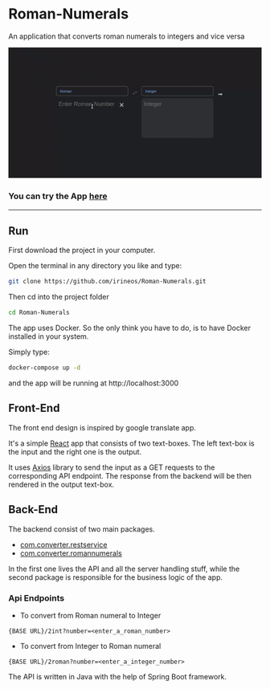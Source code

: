 # Roman-Numerals
An application that converts roman numerals to integers and vice versa

[![App demo](https://github.com/irineos/Roman-Numerals/blob/master/demo.gif "App demo")](https://github.com/irineos/Roman-Numerals/blob/master/demo.gif "App demo")

### You can try the App [here](http://146.190.227.11:3000/)

------------

##  Run
First download the project in your computer. 

Open the terminal in any directory you like and type:

```sh
git clone https://github.com/irineos/Roman-Numerals.git
```

Then cd into the project folder

```sh
cd Roman-Numerals
```
The app uses Docker. So the only think you have to do, is to have Docker installed in your system.

Simply type:

```sh
docker-compose up -d
```
and the app will be running at http://localhost:3000


## Front-End

The front end design is inspired by google translate app.

It's a simple [React](https://reactjs.org/) app that consists of two text-boxes. The left text-box is the input and the right one is the output.

It uses [Axios](https://axios-http.com/docs/intro) library to send the input as a GET requests to the corresponding API endpoint. The response from the backend will be then rendered in the output text-box.

## Back-End

The backend consist of two main packages. 

- [com.converter.restservice]()
- [com.converter.romannumerals]()

In the first one lives the API and all the server handling stuff, while the second package is responsible for the business logic of the app.

### Api Endpoints

- To convert from Roman numeral to Integer 
```
{BASE URL}/2int?number=<enter_a_roman_number>
```

- To convert from Integer to Roman numeral
```
{BASE URL}/2roman?number=<enter_a_integer_number>
```

The API is written in Java with the help of Spring Boot framework.
